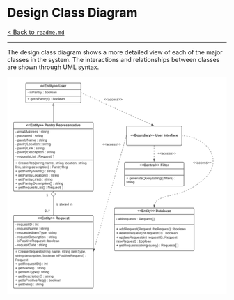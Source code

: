 # Design Class Diagram
[< Back to `readme.md`](../../readme.md)
<hr>

The design class diagram shows a more detailed view of each of the major classes in the system. The interactions and relationships between classes are shown through UML syntax.

![Design Class Diagram](../uml/Design-Class-Diagram.png)